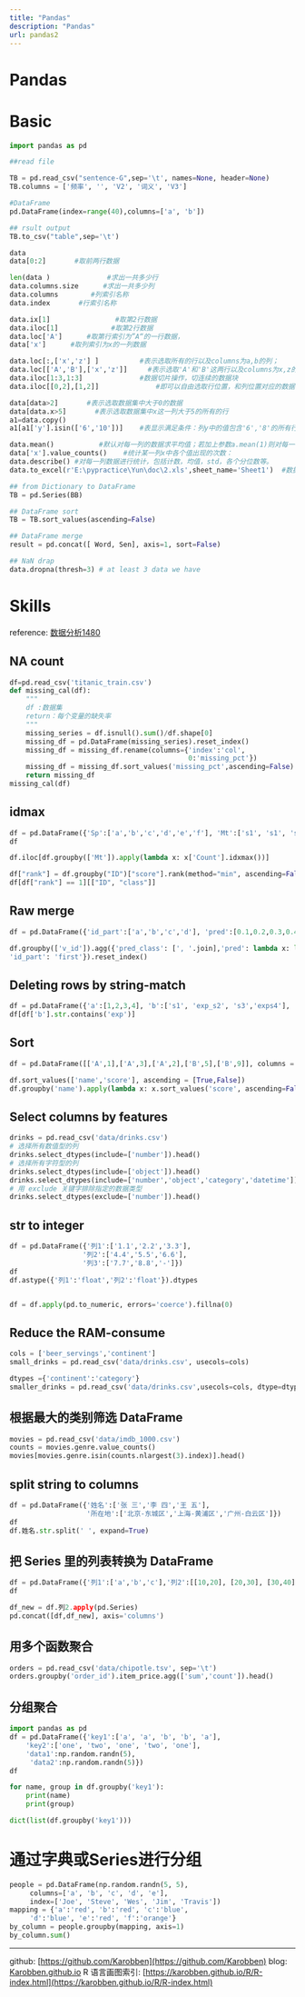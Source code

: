 ```yaml
---
title: "Pandas"
description: "Pandas"
url: pandas2
---
```


# Pandas

# Basic

```python
import pandas as pd

##read file

TB = pd.read_csv("sentence-G",sep='\t', names=None, header=None)
TB.columns = ['频率', '', 'V2', '词义', 'V3']

#DataFrame
pd.DataFrame(index=range(40),columns=['a', 'b'])

## rsult output
TB.to_csv("table",sep='\t')

data
data[0:2]       #取前两行数据

len(data )              #求出一共多少行
data.columns.size      #求出一共多少列
data.columns        #列索引名称
data.index       #行索引名称

data.ix[1]                #取第2行数据
data.iloc[1]             #取第2行数据
data.loc['A']      #取第行索引为”A“的一行数据，
data['x']      #取列索引为x的一列数据

data.loc[:,['x','z'] ]          #表示选取所有的行以及columns为a,b的列；
data.loc[['A','B'],['x','z']]     #表示选取'A'和'B'这两行以及columns为x,z的列的并集；
data.iloc[1:3,1:3]              #数据切片操作，切连续的数据块
data.iloc[[0,2],[1,2]]              #即可以自由选取行位置，和列位置对应的数据，切零散的数据块

data[data>2]       #表示选取数据集中大于0的数据
data[data.x>5]       #表示选取数据集中x这一列大于5的所有的行
a1=data.copy()
a1[a1['y'].isin(['6','10'])]    #表显示满足条件：列y中的值包含'6','8'的所有行。

data.mean()           #默认对每一列的数据求平均值；若加上参数a.mean(1)则对每一行求平均值；
data['x'].value_counts()    #统计某一列x中各个值出现的次数：
data.describe() #对每一列数据进行统计，包括计数，均值，std，各个分位数等。
data.to_excel(r'E:\pypractice\Yun\doc\2.xls',sheet_name='Sheet1')  #数据输出至Exceldata[0:2]       #取前两行数据

## from Dictionary to DataFrame
TB = pd.Series(BB)

## DataFrame sort
TB = TB.sort_values(ascending=False)

## DataFrame merge
result = pd.concat([ Word, Sen], axis=1, sort=False)

## NaN drap
data.dropna(thresh=3) # at least 3 data we have
```

# Skills
reference: [数据分析1480](https://mp.weixin.qq.com/s/Dm-pP6o4_qRQ49mnzFUcIQ)

##  NA count
```python
df=pd.read_csv('titanic_train.csv')
def missing_cal(df):
    """
    df :数据集  
    return：每个变量的缺失率
    """
    missing_series = df.isnull().sum()/df.shape[0]
    missing_df = pd.DataFrame(missing_series).reset_index()
    missing_df = missing_df.rename(columns={'index':'col',
                                            0:'missing_pct'})
    missing_df = missing_df.sort_values('missing_pct',ascending=False).reset_index(drop=True)
    return missing_df
missing_cal(df)
```

## idmax
```python
df = pd.DataFrame({'Sp':['a','b','c','d','e','f'], 'Mt':['s1', 's1', 's2','s2','s2','s3'], 'Value':[1,2,3,4,5,6], 'Count':[3,2,5,10,10,6]})
df

df.iloc[df.groupby(['Mt']).apply(lambda x: x['Count'].idxmax())]

df["rank"] = df.groupby("ID")["score"].rank(method="min", ascending=False).astype(np.int64)
df[df["rank"] == 1][["ID", "class"]]
```

## Raw merge

```python
df = pd.DataFrame({'id_part':['a','b','c','d'], 'pred':[0.1,0.2,0.3,0.4], 'pred_class':['women','man','cat','dog'], 'v_id':['d1','d2','d3','d1']})

df.groupby(['v_id']).agg({'pred_class': [', '.join],'pred': lambda x: list(x),
'id_part': 'first'}).reset_index()
```

## Deleting rows by string-match

```python
df = pd.DataFrame({'a':[1,2,3,4], 'b':['s1', 'exp_s2', 's3','exps4'], 'c':[5,6,7,8], 'd':[3,2,5,10]})
df[df['b'].str.contains('exp')]
```

## Sort
```python
df = pd.DataFrame([['A',1],['A',3],['A',2],['B',5],['B',9]], columns = ['name','score'])

df.sort_values(['name','score'], ascending = [True,False])
df.groupby('name').apply(lambda x: x.sort_values('score', ascending=False)).reset_index(drop=True)
```

## Select columns by features

```python
drinks = pd.read_csv('data/drinks.csv')
# 选择所有数值型的列
drinks.select_dtypes(include=['number']).head()
# 选择所有字符型的列
drinks.select_dtypes(include=['object']).head()
drinks.select_dtypes(include=['number','object','category','datetime']).head()
# 用 exclude 关键字排除指定的数据类型
drinks.select_dtypes(exclude=['number']).head()
```

## str to integer

```python
df = pd.DataFrame({'列1':['1.1','2.2','3.3'],
                  '列2':['4.4','5.5','6.6'],
                  '列3':['7.7','8.8','-']})
df
df.astype({'列1':'float','列2':'float'}).dtypes


df = df.apply(pd.to_numeric, errors='coerce').fillna(0)
```

## Reduce the RAM-consume

```python
cols = ['beer_servings','continent']
small_drinks = pd.read_csv('data/drinks.csv', usecols=cols)
```

```python
dtypes ={'continent':'category'}
smaller_drinks = pd.read_csv('data/drinks.csv',usecols=cols, dtype=dtypes)
```

## 根据最大的类别筛选 DataFrame
```python
movies = pd.read_csv('data/imdb_1000.csv')
counts = movies.genre.value_counts()
movies[movies.genre.isin(counts.nlargest(3).index)].head()
```

## split string to columns
```python
df = pd.DataFrame({'姓名':['张 三','李 四','王 五'],
                   '所在地':['北京-东城区','上海-黄浦区','广州-白云区']})
df
df.姓名.str.split(' ', expand=True)
```

## 把 Series 里的列表转换为 DataFrame
```python
df = pd.DataFrame({'列1':['a','b','c'],'列2':[[10,20], [20,30], [30,40]]})
df

df_new = df.列2.apply(pd.Series)
pd.concat([df,df_new], axis='columns')
```

## 用多个函数聚合
```python
orders = pd.read_csv('data/chipotle.tsv', sep='\t')
orders.groupby('order_id').item_price.agg(['sum','count']).head()
```

## 分组聚合

```python
import pandas as pd
df = pd.DataFrame({'key1':['a', 'a', 'b', 'b', 'a'],
    'key2':['one', 'two', 'one', 'two', 'one'],
    'data1':np.random.randn(5),
     'data2':np.random.randn(5)})
df

for name, group in df.groupby('key1'):
    print(name)
    print(group)

dict(list(df.groupby('key1')))
```

# 通过字典或Series进行分组

```python
people = pd.DataFrame(np.random.randn(5, 5),
     columns=['a', 'b', 'c', 'd', 'e'],
     index=['Joe', 'Steve', 'Wes', 'Jim', 'Travis'])
mapping = {'a':'red', 'b':'red', 'c':'blue',
     'd':'blue', 'e':'red', 'f':'orange'}
by_column = people.groupby(mapping, axis=1)
by_column.sum()
```


---
github: [https://github.com/Karobben](https://github.com/Karobben)
blog: [Karobben.github.io](http://Karobben.github.io)
R 语言画图索引: [https://karobben.github.io/R/R-index.html](https://karobben.github.io/R/R-index.html)
